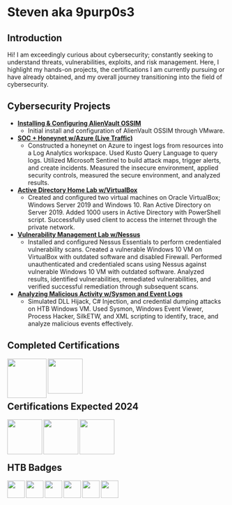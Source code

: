 <h1>Steven aka 9purp0s3</h1>

<h2>Introduction</h2>

Hi! I am exceedingly curious about cybersecurity; constantly seeking to understand threats, vulnerabilities, exploits, and risk management. Here, I highlight my hands-on projects, the certifications I am currently pursuing or have already obtained, and my overall journey transitioning into the field of cybersecurity.


<h2>Cybersecurity Projects</h2>

- <b>[Installing & Configuring AlienVault OSSIM](https://medium.com/@stevenrim/my-experience-setting-up-alienvault-ossim-2721c2cc6e6f)</b>
    -  Initial install and configuration of AlienVault OSSIM through VMware.
- <b>[SOC + Honeynet w/Azure (Live Traffic)](https://github.com/stevenrim/honeynet)</b>
    - Constructed a honeynet on Azure to ingest logs from resources into a Log Analytics workspace. Used Kusto Query Language to query logs. Utilized Microsoft Sentinel to build attack maps, trigger alerts, and create incidents. Measured the insecure environment, applied security controls, measured the secure environment, and analyzed results. 
- <b>[Active Directory Home Lab w/VirtualBox]()</b>
    - Created and configured two virtual machines on Oracle VirtualBox; Windows Server 2019 and Windows 10. Ran Active Directory on Server 2019. Added 1000 users in Active Directory with PowerShell script. Successfully used client to access the internet through the private network. 
- <b>[Vulnerability Management Lab w/Nessus]()</b>
    - Installed and configured Nessus Essentials to perform credentialed vulnerability scans. Created a vulnerable Windows 10 VM on VirtualBox with outdated software and disabled Firewall. Performed unauthenticated and credentialed scans using Nessus against vulnerable Windows 10 VM with outdated software. Analyzed results, identified vulnerabilities, remediated vulnerabilities, and verified successful remediation through subsequent scans.
- <b>[Analyzing Malicious Activity w/Sysmon and Event Logs]()</b>
    - Simulated DLL Hijack, C# Injection, and credential dumping attacks on HTB Windows VM. Used Sysmon, Windows Event Viewer, Process Hacker, SilkETW, and XML scripting to identify, trace, and analyze malicious events effectively. 


<h2>Completed Certifications</h2>

[<img align="left" alt="" width="90px" src="https://images.credly.com/size/340x340/images/0bf0f2da-a699-4c82-82e2-56dcf1f2e1c7/image.png" />](https://www.credly.com/badges/c5dc51ac-beae-45ef-b27b-a060075191e3/)
[<img align="left" alt="" width="80px" src="https://i.imgur.com/UyhqpF5.png" />](https://app.kajabi.com/certificates/72ada0d2)
<br>
<br>
<br>
<br>

<h2>Certifications Expected 2024</h2>

[<img align="left" alt="" width="80px" src="https://cloudsecurityalliance.org/assets/education/ccsk/credly_badge-ed17d466458785c409ac00edc33ffbc8a95ef56aebbd36e969441654a29adc1d.png" />](https://cloudsecurityalliance.org/education/ccsk)
[<img align="left" alt="" width="80px" src="https://academy.hackthebox.com/storage/exam_badges/Ub2I1qAN1BOVsK2de0ujslt4oGjhceaZeWRRicge.png" />](https://academy.hackthebox.com/preview/certifications/htb-certified-defensive-security-analyst)
[<img align="left" alt="" width="80px" src="https://images.credly.com/images/446e08ae-bbb5-4648-b85d-24b9a939eb8d/CompTIA_Security_2B.png" />](https://www.comptia.org/certifications/security)



<br>
<br>
<br>
<br>

<h2>HTB Badges</h2>

[<img align="left" alt="" width="40px" src="https://academy.hackthebox.com/storage/badges/academician.png" />](https://academy.hackthebox.com/achievement/badge/3012c379-0e6b-11ef-b18d-bea50ffe6cb4)
[<img align="left" alt="" width="40px" src="https://academy.hackthebox.com/storage/badges/abc6e5a362f8adad812c5cfa87783bd9/logo.png" />](https://academy.hackthebox.com/achievement/badge/fb4ad0bf-0ff8-11ef-b18d-bea50ffe6cb4)
[<img align="left" alt="" width="40px" src="https://academy.hackthebox.com/storage/badges/4a11a1a1d810967184694662d629de2d/logo.png" />](https://academy.hackthebox.com/achievement/badge/50ff53be-0f94-11ef-b18d-bea50ffe6cb4)
[<img align="left" alt="" width="40px" src="https://academy.hackthebox.com/storage/badges/eb072974e828f87af924bce557b2c614/logo.png" />](https://academy.hackthebox.com/achievement/badge/b4cdf74f-10b6-11ef-b18d-bea50ffe6cb4)
[<img align="left" alt="" width="40px" src="https://academy.hackthebox.com/storage/badges/d7343c8afb32e9feee0fed1fc2acd378/logo.png" />](https://academy.hackthebox.com/achievement/badge/aeb9a03e-114b-11ef-b18d-bea50ffe6cb4)
[<img align="left" alt="" width="40px" src="https://academy.hackthebox.com/storage/badges/f284df82c57336019410ed5f68ace295/logo.png" />](https://academy.hackthebox.com/achievement/badge/0db968b9-15e9-11ef-b18d-bea50ffe6cb4)
